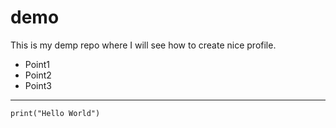 # demo
This is my demp repo where I will see how to create nice profile. 

- Point1
- Point2
- Point3

___

```
print("Hello World")
```
